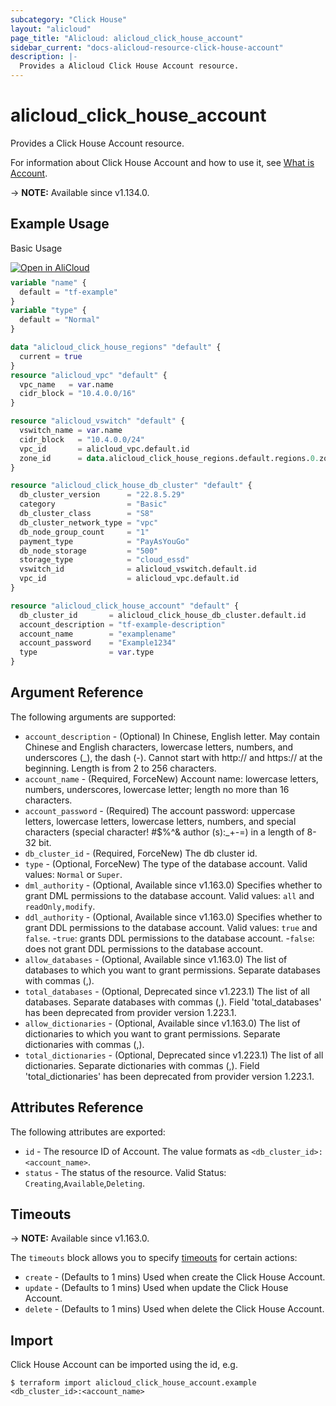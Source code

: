 ```yaml
---
subcategory: "Click House"
layout: "alicloud"
page_title: "Alicloud: alicloud_click_house_account"
sidebar_current: "docs-alicloud-resource-click-house-account"
description: |-
  Provides a Alicloud Click House Account resource.
---
```


# alicloud_click_house_account

Provides a Click House Account resource.

For information about Click House Account and how to use it, see [What is Account](https://www.alibabacloud.com/help/zh/clickhouse/latest/api-clickhouse-2019-11-11-createaccount).

-> **NOTE:** Available since v1.134.0.

## Example Usage

Basic Usage

<div style="display: block;margin-bottom: 40px;"><div class="oics-button" style="float: right;position: absolute;margin-bottom: 10px;">
  <a href="https://api.aliyun.com/api-tools/terraform?resource=alicloud_click_house_account&exampleId=ac9776ab-f3a9-0dc6-7408-f41e60c156e19408086a&activeTab=example&spm=docs.r.click_house_account.0.ac9776abf3&intl_lang=EN_US" target="_blank">
    <img alt="Open in AliCloud" src="https://img.alicdn.com/imgextra/i1/O1CN01hjjqXv1uYUlY56FyX_!!6000000006049-55-tps-254-36.svg" style="max-height: 44px; max-width: 100%;">
  </a>
</div></div>

```terraform
variable "name" {
  default = "tf-example"
}
variable "type" {
  default = "Normal"
}

data "alicloud_click_house_regions" "default" {
  current = true
}
resource "alicloud_vpc" "default" {
  vpc_name   = var.name
  cidr_block = "10.4.0.0/16"
}

resource "alicloud_vswitch" "default" {
  vswitch_name = var.name
  cidr_block   = "10.4.0.0/24"
  vpc_id       = alicloud_vpc.default.id
  zone_id      = data.alicloud_click_house_regions.default.regions.0.zone_ids.1.zone_id
}

resource "alicloud_click_house_db_cluster" "default" {
  db_cluster_version      = "22.8.5.29"
  category                = "Basic"
  db_cluster_class        = "S8"
  db_cluster_network_type = "vpc"
  db_node_group_count     = "1"
  payment_type            = "PayAsYouGo"
  db_node_storage         = "500"
  storage_type            = "cloud_essd"
  vswitch_id              = alicloud_vswitch.default.id
  vpc_id                  = alicloud_vpc.default.id
}

resource "alicloud_click_house_account" "default" {
  db_cluster_id       = alicloud_click_house_db_cluster.default.id
  account_description = "tf-example-description"
  account_name        = "examplename"
  account_password    = "Example1234"
  type                = var.type
}
```

## Argument Reference

The following arguments are supported:

* `account_description` - (Optional) In Chinese, English letter. May contain Chinese and English characters, lowercase letters, numbers, and underscores (_), the dash (-). Cannot start with http:// and https:// at the beginning. Length is from 2 to 256 characters.
* `account_name` - (Required, ForceNew) Account name: lowercase letters, numbers, underscores, lowercase letter; length no more than 16 characters.
* `account_password` - (Required) The account password: uppercase letters, lowercase letters, lowercase letters, numbers, and special characters (special character! #$%^& author (s):_+-=) in a length of 8-32 bit.
* `db_cluster_id` - (Required, ForceNew) The db cluster id.
* `type` - (Optional, ForceNew) The type of the database account. Valid values: `Normal` or `Super`.
* `dml_authority` - (Optional, Available since v1.163.0) Specifies whether to grant DML permissions to the database account. Valid values: `all` and `readOnly,modify`.
* `ddl_authority` - (Optional, Available since v1.163.0) Specifies whether to grant DDL permissions to the database account. Valid values: `true` and `false`.
  -`true`: grants DDL permissions to the database account.
  -`false`: does not grant DDL permissions to the database account.
* `allow_databases` - (Optional, Available since v1.163.0) The list of databases to which you want to grant permissions. Separate databases with commas (,).
* `total_databases` - (Optional, Deprecated since v1.223.1) The list of all databases. Separate databases with commas (,). Field 'total_databases' has been deprecated from provider version 1.223.1.
* `allow_dictionaries` - (Optional, Available since v1.163.0) The list of dictionaries to which you want to grant permissions. Separate dictionaries with commas (,).
* `total_dictionaries` - (Optional, Deprecated since v1.223.1) The list of all dictionaries. Separate dictionaries with commas (,). Field 'total_dictionaries' has been deprecated from provider version 1.223.1.


## Attributes Reference

The following attributes are exported:

* `id` - The resource ID of Account. The value formats as `<db_cluster_id>:<account_name>`.
* `status` - The status of the resource. Valid Status: `Creating`,`Available`,`Deleting`.

## Timeouts

-> **NOTE:** Available since v1.163.0.

The `timeouts` block allows you to specify [timeouts](https://www.terraform.io/docs/configuration-0-11/resources.html#timeouts) for certain actions:

* `create` - (Defaults to 1 mins) Used when create the Click House Account.
* `update` - (Defaults to 1 mins) Used when update the Click House Account.
* `delete` - (Defaults to 1 mins) Used when delete the Click House Account.

## Import

Click House Account can be imported using the id, e.g.

```shell
$ terraform import alicloud_click_house_account.example <db_cluster_id>:<account_name>
```
